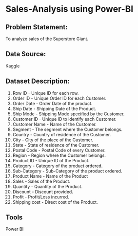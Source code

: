 # Sales-Analysis using Power-BI
## Problem Statement: 
To analyze sales of the Superstore Giant.

## Data Source: 
Kaggle

## Dataset Description:
1. Row ID - Unique ID for each row.
2. Order ID - Unique Order ID for each Customer.
3. Order Date - Order Date of the product.
4. Ship Date - Shipping Date of the Product.
5. Ship Mode - Shipping Mode specified by the Customer.
6. Customer ID - Unique ID to identify each Customer.
7. Customer Name - Name of the Customer.
8. Segment - The segment where the Customer belongs.
9. Country - Country of residence of the Customer.
10. City - City of the place of the Customer.
11. State - State of residence of the Customer.
12. Postal Code - Postal Code of every Customer.
13. Region - Region where the Customer belongs.
14. Product ID - Unique ID of the Product.
15. Category - Category of the product ordered.
16. Sub-Category - Sub-Category of the product ordered.
17. Product Name - Name of the Product
18. Sales - Sales of the Product.
19. Quantity - Quantity of the Product.
20. Discount - Discount provided.
21. Profit - Profit/Loss incurred.
22. Shipping cost - Direct cost of the Product.

## Tools
Power BI
